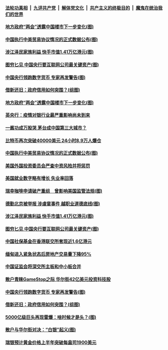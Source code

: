 ####  [法轮功真相](../../../../basic/blob/master/README.md?t=02071201) &nbsp;|&nbsp; [九评共产党](../../../../9ping.md/blob/master/README.md?t=02071201) &nbsp;|&nbsp; [解体党文化](../../../../jtdwh.md/blob/master/README.md?t=02071201)  &nbsp;|&nbsp; [共产主义的终极目的](../../../../gczydzjmd.md/blob/master/README.md?t=02071201) &nbsp;|&nbsp; [魔鬼在统治我们的世界](../../../../mgztzwmdsj.md/blob/master/README.md?t=02071201) 

#### [地方政府“两会”透露中国楼市下一步变化(图)](../pages/p5/961700.md?t=02071201) 

#### [中国执行中美贸易协议情况的正式数据公布(图)](../pages/p5/961682.md?t=02071201) 

#### [涉江泽民家族利益 快手市值1.41万亿港元(图)](../pages/p5/961620.md?t=02071201) 

#### [图穷匕见 中国央行要互联网公司最关键资产(图)](../pages/p5/961590.md?t=02071201) 

#### [中国央行领跑数字货币 专家再发警告(图)](../pages/p5/961557.md?t=02071201) 

#### [借新还旧：政府信用如何突围？(组图)](../pages/p5/961501.md?t=02071201) 

#### [地方政府“两会”透露中国楼市下一步变化(图)](../pages/p5/961700.md?t=02071201) 

#### [英央行：疫情对银行业最严重影响尚未到来](../pages/p5/961697.md?t=02071201) 

#### [一酱功成万股哭 茅台成中国第三大城市？](../pages/p5/961687.md?t=02071201) 

#### [比特币再次突破40000美元 24小时8.9万人爆仓](../pages/p5/961683.md?t=02071201) 

#### [中国执行中美贸易协议情况的正式数据公布(图)](../pages/p5/961682.md?t=02071201) 

#### [美国外国投资委员会严查中资风险并将惩罚](../pages/p5/961677.md?t=02071201) 

#### [美国就业数字略有增长 失业率回落](../pages/p5/961675.md?t=02071201) 

#### [瑞幸咖啡申请破产重组　曾影响美国监管法规(图)](../pages/p5/961596.md?t=02071201) 

#### [德勤北京被举报 涉虐童事件 越职业道德底线(图)](../pages/p5/961630.md?t=02071201) 

#### [涉江泽民家族利益 快手市值1.41万亿港元(图)](../pages/p5/961620.md?t=02071201) 

#### [图穷匕见 中国央行要互联网公司最关键资产(图)](../pages/p5/961590.md?t=02071201) 

#### [中国社保基金在香港联交所套现近1.6亿港元](../pages/p5/961591.md?t=02071201) 

#### [缅甸进入紧急状态后房地产交易量下降95%](../pages/p5/961567.md?t=02071201) 

#### [中国证监会将深交所主板和中小板合并](../pages/p5/961566.md?t=02071201) 

#### [散户青睐GameStop之际 华尔街42亿美元投资科技股](../pages/p5/961563.md?t=02071201) 

#### [中国央行领跑数字货币 专家再发警告(图)](../pages/p5/961557.md?t=02071201) 

#### [借新还旧：政府信用如何突围？(组图)](../pages/p5/961501.md?t=02071201) 

#### [5000亿级巨头再现雷爆：啥时候才是头？(图)](../pages/p5/961507.md?t=02071201) 

#### [散户与华尔街对决：“白银”起义(图)](../pages/p5/961498.md?t=02071201) 

#### [瑞银预计黄金价格上半年突破每盎司1900美元](../pages/p5/961483.md?t=02071201) 


